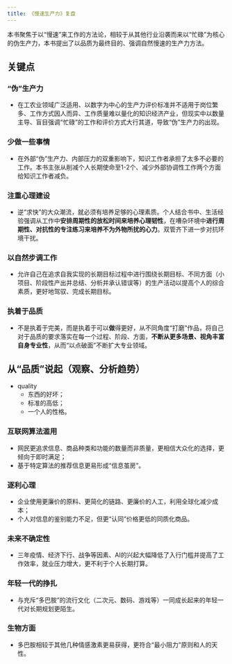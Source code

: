 ```yaml
---
title: 《慢速生产力》复盘
---
```


本书聚焦于以“慢速”来工作的方法论，相较于从其他行业沿袭而来以“忙碌”为核心的伪生产力，本书提出了以品质为最终目的、强调自然慢速的生产力方法。

## 关键点

### “伪”生产力
- 在工农业领域广泛适用、以数字为中心的生产力评价标准并不适用于岗位繁多、工作方式因人而异、工作质量难以量化的知识经济产业，但现实中以数量主导、盲目强调“忙碌”的工作和评价方式大行其道，导致“伪”生产力的出现。

### 少做一些事情
- 在外部“伪”生产力、内部压力的双重影响下，知识工作者承担了太多不必要的工作。本书主张从削减个人长期使命至1-2个、减少外部协调性工作两个方面给知识工作者减负。

### 注重心理建设
- 逆“求快”的大众潮流，就必须有培养足够的心理素质。个人结合书中、生活经验强调从工作中**安排周期性的放松时间来培养心理韧性**，在嘈杂环境中**进行周期性、对抗性的专注练习来培养不为外物所扰的心力**。双管齐下进一步对抗环境干扰。

### 以自然步调工作
- 允许自己在追求自我实现的长期目标过程中进行围绕长期目标、不同方面（小项目、阶段性产出并总结、分析并承认错误等）的生产活动以提高个人的综合素质，更好地驾驭、完成长期目标。

### 执着于品质
- 不是执着于完美，而是执着于可以**做**得更好，从不同角度“打磨”作品，将自己对于品质的要求落实在每一个过程、阶段、方面，**不断从更多场景、视角丰富自身专业性**，从而“以点破面”不断扩大专业领域。

## 从“品质”说起（观察、分析趋势）

- quality
    - 东西的好坏；
    - 标准的高低；
    - 一个人的性格。

### 互联网算法滥用
- 网民更追求信息、商品种类和功能的数量而非质量，更相信大众化的选择，更倾向于即时满足；
- 基于特定算法的推荐信息更易形成“信息茧房”。

### 逐利心理
- 企业使用更廉价的原料、更简化的链路、更廉价的人工，利用全球化减少成本；
- 个人对信息的鉴别能力不足，但更“认同”价格更低的同质化商品。

### 未来不确定性
- 三年疫情、经济下行、战争等因素、AI的兴起大幅降低了入行门槛并提高了工作效率，就业压力增大，更不利于个人长期打算。

### 年轻一代的挣扎
- 与充斥“多巴胺”的流行文化（二次元、数码、游戏等）一同成长起来的年轻一代对长期规划更陌生。

### 生物方面
- 多巴胺相较于其他几种情感激素更易获得，更符合“最小阻力”原则和人的天性。